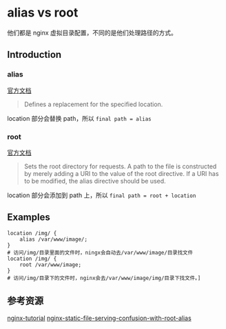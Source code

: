 # alias vs root

他们都是 nginx 虚拟目录配置，不同的是他们处理路径的方式。

## Introduction

### alias
[官方文档](http://nginx.org/en/docs/http/ngx_http_core_module.html#alias)
> Defines a replacement for the specified location. 

location 部分会替换 path，所以 `final path = alias`

### root
[官方文档](https://nginx.org/en/docs/http/ngx_http_core_module.html#root)
> Sets the root directory for requests. A path to the file is constructed by merely adding a URI to the value of the root directive. If a URI has to be modified, the alias directive should be used.

location 部分会添加到 path 上，所以 `final path = root + location`

## Examples

```shell
location /img/ {
    alias /var/www/image/;
}
# 访问/img/目录里面的文件时，ningx会自动去/var/www/image/目录找文件
location /img/ {
    root /var/www/image;
}
# 访问/img/目录下的文件时，nginx会去/var/www/image/img/目录下找文件。]
```

## 参考资源
[nginx-tutorial](https://wangchujiang.com/nginx-tutorial/)
[nginx-static-file-serving-confusion-with-root-alias](https://stackoverflow.com/questions/10631933/nginx-static-file-serving-confusion-with-root-alias)

